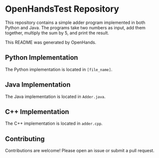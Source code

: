 # OpenHandsTest Repository

This repository contains a simple adder program implemented in both Python and Java.  The programs take two numbers as input, add them together, multiply the sum by 5, and print the result.

This README was generated by OpenHands.

## Python Implementation

The Python implementation is located in `[file_name]`.

## Java Implementation

The Java implementation is located in `Adder.java`.



## C++ Implementation

The C++ implementation is located in `adder.cpp`.

## Contributing

Contributions are welcome! Please open an issue or submit a pull request.

